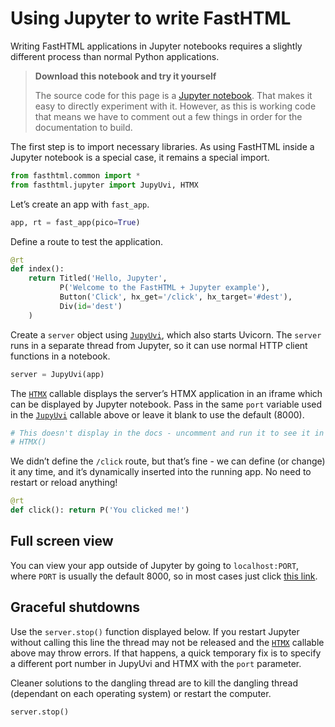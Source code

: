 # Using Jupyter to write FastHTML


<!-- WARNING: THIS FILE WAS AUTOGENERATED! DO NOT EDIT! -->

Writing FastHTML applications in Jupyter notebooks requires a slightly
different process than normal Python applications.

<div>

> **Download this notebook and try it yourself**
>
> The source code for this page is a [Jupyter
> notebook](https://github.com/AnswerDotAI/fasthtml/blob/main/nbs/tutorials/jupyter_and_fasthtml.ipynb).
> That makes it easy to directly experiment with it. However, as this is
> working code that means we have to comment out a few things in order
> for the documentation to build.

</div>

The first step is to import necessary libraries. As using FastHTML
inside a Jupyter notebook is a special case, it remains a special
import.

``` python
from fasthtml.common import *
from fasthtml.jupyter import JupyUvi, HTMX
```

Let’s create an app with `fast_app`.

``` python
app, rt = fast_app(pico=True)
```

Define a route to test the application.

``` python
@rt
def index():
    return Titled('Hello, Jupyter',
           P('Welcome to the FastHTML + Jupyter example'),
           Button('Click', hx_get='/click', hx_target='#dest'),
           Div(id='dest')
    )
```

Create a `server` object using
[`JupyUvi`](https://www.fastht.ml/docs/api/jupyter.html#jupyuvi), which
also starts Uvicorn. The `server` runs in a separate thread from
Jupyter, so it can use normal HTTP client functions in a notebook.

``` python
server = JupyUvi(app)
```

<script>
document.body.addEventListener('htmx:configRequest', (event) => {
    if(event.detail.path.includes('://')) return;
    htmx.config.selfRequestsOnly=false;
    event.detail.path = `${location.protocol}//${location.hostname}:8000${event.detail.path}`;
});
</script>

The [`HTMX`](https://www.fastht.ml/docs/api/jupyter.html#htmx) callable
displays the server’s HTMX application in an iframe which can be
displayed by Jupyter notebook. Pass in the same `port` variable used in
the [`JupyUvi`](https://www.fastht.ml/docs/api/jupyter.html#jupyuvi)
callable above or leave it blank to use the default (8000).

``` python
# This doesn't display in the docs - uncomment and run it to see it in action
# HTMX()
```

We didn’t define the `/click` route, but that’s fine - we can define (or
change) it any time, and it’s dynamically inserted into the running app.
No need to restart or reload anything!

``` python
@rt
def click(): return P('You clicked me!')
```

## Full screen view

You can view your app outside of Jupyter by going to `localhost:PORT`,
where `PORT` is usually the default 8000, so in most cases just click
[this link](localhost:8000/).

## Graceful shutdowns

Use the `server.stop()` function displayed below. If you restart Jupyter
without calling this line the thread may not be released and the
[`HTMX`](https://www.fastht.ml/docs/api/jupyter.html#htmx) callable
above may throw errors. If that happens, a quick temporary fix is to
specify a different port number in JupyUvi and HTMX with the `port`
parameter.

Cleaner solutions to the dangling thread are to kill the dangling thread
(dependant on each operating system) or restart the computer.

``` python
server.stop()
```
